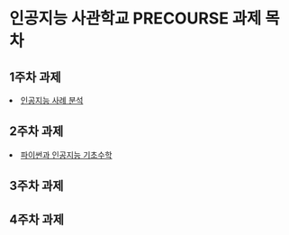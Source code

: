 # 인공지능 사관학교 PRECOURSE 과제 목차

## 1주차 과제
<li><a href="https://github.com/LeeSangMin96/Assignment/blob/master/1%EC%A3%BC%EC%B0%A8_%EA%B3%BC%EC%A0%9C.ipynb">
  인공지능 사례 분석</a></li>

## 2주차 과제
<li><a href="https://github.com/LeeSangMin96/Assignment/blob/master/2%E1%84%8C%E1%85%AE%E1%84%8E%E1%85%A1%E1%84%80%E1%85%AA%E1%84%8C%E1%85%A6.ipynb">
  파이썬과 인공지능 기초수학</a></li>
  
## 3주차 과제

## 4주차 과제
